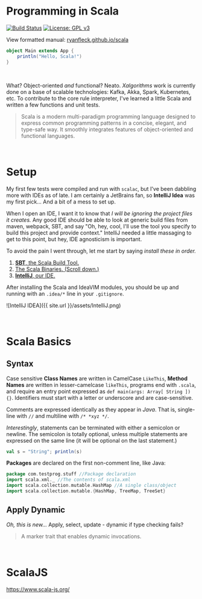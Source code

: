 # Programming in Scala

  [![Build Status](https://travis-ci.org/RyanFleck/Projects.svg?branch=master)](https://travis-ci.org/RyanFleck/Projects)  [![License: GPL v3](https://img.shields.io/badge/License-GPL%20v3-blue.svg)](https://www.gnu.org/licenses/gpl-3.0)

  View formatted manual: [ryanfleck.github.io/scala](https://ryanfleck.github.io/scala)
  

```scala
object Main extends App {
    println("Hello, Scala!")
}
```

<br />


What? Object-oriented *and* functional? Neato. *Xalgorithms* work is currently done on a base of scalable technologies: Kafka, Akka, Spark, Kubernetes, etc. To contribute to the core rule interpreter, I've learned a little Scala and written a few functions and unit tests.

> Scala is a modern multi-paradigm programming language designed to express common programming patterns in a concise, elegant, and type-safe way. It smoothly integrates features of object-oriented and functional languages.

<br />

# Setup

My first few tests were compiled and run with `scalac`, but I've been dabbling more with IDEs as of late. I am certainly a JetBrains fan, so **IntelliJ Idea** was my first pick... And a bit of a mess to set up.

When I open an IDE, I want it to know that *I will be ignoring the project files it creates.* Any good IDE should be able to look at generic build files from maven, webpack, SBT, and say "Oh, hey, cool, I'll use the tool you specify to build this project and provide context." IntelliJ needed a little massaging to get to this point, but hey, IDE agnosticism is important.

To avoid the pain I went through, let me start by saying *install these in order.*

1. [**SBT**, the Scala Build Tool.](https://www.scala-sbt.org/download.html)
1. [The Scala Binaries. (Scroll down.)](https://www.scala-lang.org/download/)
1. [**IntelliJ**, our IDE.](https://www.jetbrains.com/idea/)

After installing the Scala and IdeaVIM modules, you should be up and running with an `.idea/*` line in your `.gitignore`.

![IntelliJ IDEA]({{ site.url }}/assets/IntelliJ.png)

<br />

# Scala Basics

## Syntax

Case sensitive **Class Names** are written in CamelCase `LikeThis`, **Method Names** are written in lesser-camelcase `likeThis`, programs end with `.scala`, and require an entry point expressed as `def main(args: Array[ String ]){}`. Identifiers must start with a letter or underscore and are case-sensitive.

Comments are expressed identically as they appear in *Java*. That is, single-line with `//` and multiline with `/* *xyz */`.

*Interestingly*, statements can be terminated with either a semicolon or newline. The semicolon is totally optional, unless multiple statements are expressed on the same line (it will be optional on the last statement.)
```scala
val s = "String"; println(s)
```

**Packages** are declared on the first non-comment line, like Java:
```scala
package com.testprog.stuff //Package declaration
import scala.xml._ //The contents of scala.xml
import scala.collection.mutable.HashMap //A single class/object
import scala.collection.mutable.{HashMap, TreeMap, TreeSet}
```

## Apply Dynamic

*Oh, this is new...* Apply, select, update - dynamic if type checking fails?

> A marker trait that enables dynamic invocations.




<br />


# ScalaJS

<https://www.scala-js.org/>
